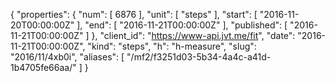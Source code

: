 {
  "properties": {
    "num": [
      6876
    ],
    "unit": [
      "steps"
    ],
    "start": [
      "2016-11-20T00:00:00Z"
    ],
    "end": [
      "2016-11-21T00:00:00Z"
    ],
    "published": [
      "2016-11-21T00:00:00Z"
    ]
  },
  "client_id": "https://www-api.jvt.me/fit",
  "date": "2016-11-21T00:00:00Z",
  "kind": "steps",
  "h": "h-measure",
  "slug": "2016/11/4xb0i",
  "aliases": [
    "/mf2/f3251d03-5b34-4a4c-a41d-1b4705fe66aa/"
  ]
}
